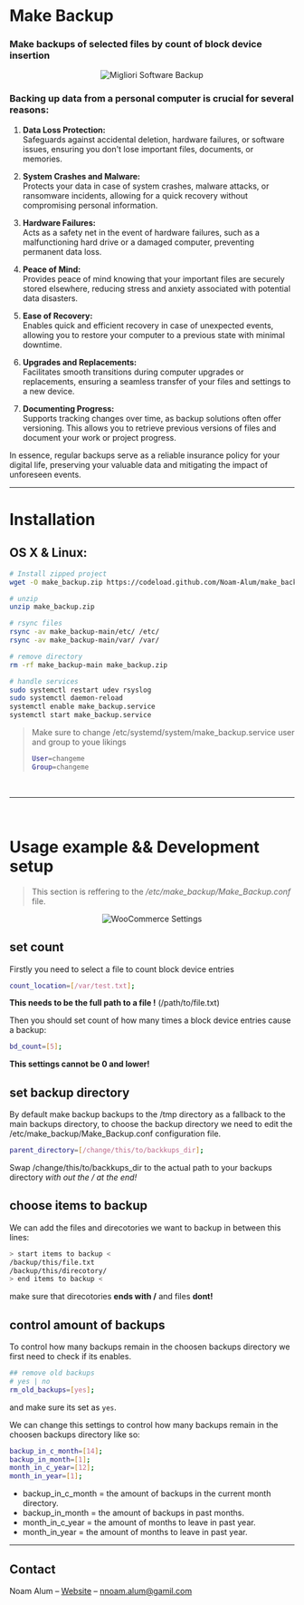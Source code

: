 # Make Backup

### Make backups of selected files by count of block device insertion

<p align="center">
  <img src="https://www.rackone.it/wp-content/uploads/2023/01/migliori-software-backup.jpg" alt="Migliori Software Backup">
</p>

### Backing up data from a personal computer is crucial for several reasons:

1. **Data Loss Protection:** <br>
   Safeguards against accidental deletion, hardware failures, or software issues, ensuring you don't lose important files, documents, or memories.

2. **System Crashes and Malware:** <br>
   Protects your data in case of system crashes, malware attacks, or ransomware incidents, allowing for a quick recovery without compromising personal information.

3. **Hardware Failures:** <br>
   Acts as a safety net in the event of hardware failures, such as a malfunctioning hard drive or a damaged computer, preventing permanent data loss.

4. **Peace of Mind:** <br>
   Provides peace of mind knowing that your important files are securely stored elsewhere, reducing stress and anxiety associated with potential data disasters.

5. **Ease of Recovery:** <br>
   Enables quick and efficient recovery in case of unexpected events, allowing you to restore your computer to a previous state with minimal downtime.

6. **Upgrades and Replacements:** <br>
   Facilitates smooth transitions during computer upgrades or replacements, ensuring a seamless transfer of your files and settings to a new device.

7. **Documenting Progress:** <br>
   Supports tracking changes over time, as backup solutions often offer versioning. This allows you to retrieve previous versions of files and document your work or project progress.

In essence, regular backups serve as a reliable insurance policy for your digital life, preserving your valuable data and mitigating the impact of unforeseen events.

<hr>

# Installation

## OS X & Linux:

```sh
# Install zipped project
wget -O make_backup.zip https://codeload.github.com/Noam-Alum/make_backup/zip/refs/heads/main

# unzip
unzip make_backup.zip

# rsync files
rsync -av make_backup-main/etc/ /etc/
rsync -av make_backup-main/var/ /var/

# remove directory
rm -rf make_backup-main make_backup.zip

# handle services
sudo systemctl restart udev rsyslog
sudo systemctl daemon-reload
systemctl enable make_backup.service
systemctl start make_backup.service
```
>Make sure to change /etc/systemd/system/make_backup.service user and group to youe likings
>```sh
>User=changeme
>Group=changeme
<br>
<hr>
<br>

# Usage example && Development setup
> This section is reffering to the */etc/make_backup/Make_Backup.conf* file.

<div style="text-align: center;">
  <img src="https://www.elegantthemes.com/blog/wp-content/uploads/2021/11/configuring-woocommerce-settings-1.png" alt="WooCommerce Settings">
</div>

## set count
Firstly you need to select a file to count block device entries
```sh
count_location=[/var/test.txt];
```
**This needs to be the full path to a file !** (/path/to/file.txt)

Then you should set count of how many times a block device entries cause a backup:
```sh
bd_count=[5];
```
**This settings cannot be 0 and lower!**

## set backup directory
By default make backup backups to the /tmp directory as a fallback to the main backups directory, to choose the backup directory we need to edit the /etc/make_backup/Make_Backup.conf configuration file.

```sh
parent_directory=[/change/this/to/backkups_dir];
```
Swap /change/this/to/backkups_dir to the actual path to your backups directory *with out the / at the end!*

## choose items to backup
We can add the files and direcotories we want to backup in between this lines:
```sh
> start items to backup <
/backup/this/file.txt
/backup/this/direcotory/
> end items to backup <
```
make sure that direcotories **ends with /** and files **dont!**

## control amount of backups
To control how many backups remain in the choosen backups directory we first need to check if its enables.
```sh
## remove old backups
# yes | no
rm_old_backups=[yes];
```
and make sure its set as ```yes```.

We can change this settings to control how many backups remain in the choosen backups directory like so:
```sh
backup_in_c_month=[14];
backup_in_month=[1];
month_in_c_year=[12];
month_in_year=[1];
```
* backup_in_c_month = the amount of backups in the current month directory.
* backup_in_month = the amount of backups in past months.
* month_in_c_year = the amount of months to leave in past year.
* month_in_year = the amount of months to leave in past year.

<hr>

## Contact

Noam Alum – [Website](https://ncode.codes) – nnoam.alum@gamil.com
